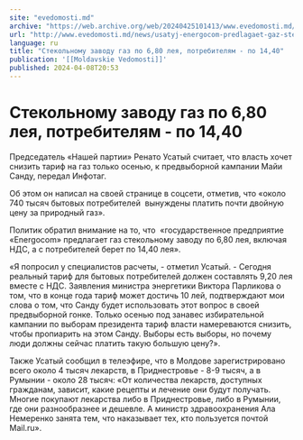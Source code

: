 ```yaml
---
site: "evedomosti.md"
archive: "https://web.archive.org/web/20240425101413/www.evedomosti.md/news/usatyj-energocom-predlagaet-gaz-stekolnomu-zavodu-po-680-ley"
url: "http://www.evedomosti.md/news/usatyj-energocom-predlagaet-gaz-stekolnomu-zavodu-po-680-ley"
language: ru
title: "Стекольному заводу газ по 6,80 лея, потребителям - по 14,40"
publication: '[[Moldavskie Vedomosti]]'
published: 2024-04-08T20:53
---
```


# Стекольному заводу газ по 6,80 лея, потребителям - по 14,40

Председатель «Нашей партии» Ренато Усатый считает, что власть хочет снизить тариф на газ только осенью, к предвыборной кампании Майи Санду, передал Инфотаг.

Об этом он написал на своей странице в соцсети, отметив, что «около 740 тысяч бытовых потребителей  вынуждены платить почти двойную цену за природный газ».

Политик обратил внимание на то, что  «государственное предприятие «Energocom» предлагает газ стекольному заводу по 6,80 лея, включая НДС, а с потребителей берет по 14,40 лея».

«Я попросил у специалистов расчеты, - отметил Усатый. - Сегодня реальный тариф для бытовых потребителей должен составлять 9,20 лея вместе с НДС. Заявления министра энергетики Виктора Парликова о том, что в конце года тариф может достичь 10 лей, подтверждают мои слова о том, что Санду будет использовать этот вопрос в своей предвыборной гонке. Только осенью под занавес избирательной кампании по выборам президента тариф власти намереваются снизить, чтобы пропиарить на этом Санду. Выборы есть выборы, но почему люди должны сейчас платить такую большую цену?».

Также Усатый сообщил в телеэфире, что в Молдове зарегистрировано всего около 4 тысяч лекарств, в Приднестровье - 8-9 тысяч, а в Румынии - около 28 тысяч: «От количества лекарств, доступных гражданам, зависит, какие рецепты и лечение они будут получать. Многие покупают лекарства либо в Приднестровье, либо в Румынии, где они разнообразнее и дешевле. А министр здравоохранения Ала Немеренко занята тем, что наказывает тех, кто пользуется почтой Mail.ru».